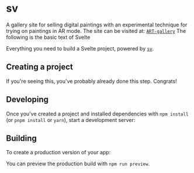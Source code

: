 # sv

A gallery site for selling digital paintings with an experimental technique for trying on paintings in AR mode. The site can be visited at: [`ART-gallery`](https://artstore-ten.vercel.app/)
The following is the basic text of Svelte

Everything you need to build a Svelte project, powered by [`sv`](https://github.com/sveltejs/cli).

## Creating a project

If you're seeing this, you've probably already done this step. Congrats!

## Developing

Once you've created a project and installed dependencies with `npm install` (or `pnpm install` or `yarn`), start a development server:

## Building

To create a production version of your app:


You can preview the production build with `npm run preview`.

